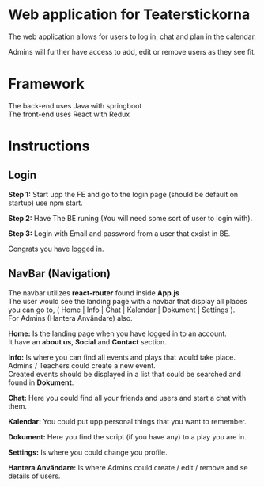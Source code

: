 # Web application for Teaterstickorna

The web application allows for users to log in, chat and plan in the calendar.

Admins will further have access to add, edit or remove users as they see fit.

# Framework

The back-end uses Java with springboot  
The front-end uses React with Redux

# Instructions

## Login

**Step 1:** Start upp the FE and go to the login page (should be default on startup) use npm start.

**Step 2:** Have The BE runing (You will need some sort of user to login with).

**Step 3:** Login with Email and password from a user that exsist in BE.

Congrats you have logged in.

## NavBar (Navigation)

The navbar utilizes **react-router** found inside **App.js**  
The user would see the landing page with a navbar that display all places you can go to, ( Home | Info | Chat | Kalendar | Dokument | Settings ).  
For Admins (Hantera Användare) also.

**Home:** Is the landing page when you have logged in to an account.  
It have an **about us**, **Social** and **Contact** section.

**Info:** Is where you can find all events and plays that would take place.  
Admins / Teachers could create a new event.  
Created events should be displayed in a list that could be searched and found in **Dokument**.

**Chat:** Here you could find all your friends and users and start a chat with them.

**Kalendar:** You could put upp personal things that you want to remember.

**Dokument:** Here you find the script (if you have any) to a play you are in.

**Settings:** Is where you could change you profile.

**Hantera Användare:** Is where Admins could create / edit / remove and se details of users.
